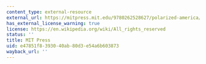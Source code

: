 ```yaml
---
content_type: external-resource
external_url: https://mitpress.mit.edu/9780262528627/polarized-america/
has_external_license_warning: true
license: https://en.wikipedia.org/wiki/All_rights_reserved
status: ''
title: MIT Press
uid: e47851f8-3930-40ab-80d3-e54a6b603873
wayback_url: ''
---
```

